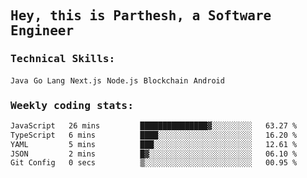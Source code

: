 <samp>
    <h2>Hey, this is Parthesh, a Software Engineer</h2>
    <h3>Technical Skills: </h3>
    <code>Java</code> <code>Go Lang</code> <code>Next.js</code> <code>Node.js</code> <code>Blockchain</code> <code>Android</code>
    <h3>Weekly coding stats:</h3>
<!--START_SECTION:waka-->

```txt
JavaScript   26 mins         ███████████████▓░░░░░░░░░   63.27 %
TypeScript   6 mins          ████░░░░░░░░░░░░░░░░░░░░░   16.20 %
YAML         5 mins          ███░░░░░░░░░░░░░░░░░░░░░░   12.61 %
JSON         2 mins          █▓░░░░░░░░░░░░░░░░░░░░░░░   06.10 %
Git Config   0 secs          ▒░░░░░░░░░░░░░░░░░░░░░░░░   00.95 %
```

<!--END_SECTION:waka-->
</samp>
